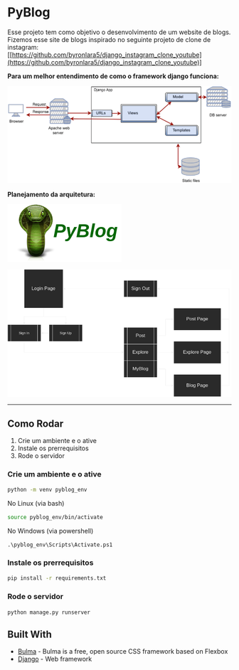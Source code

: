 # PyBlog


Esse projeto tem como objetivo o desenvolvimento de um website de blogs. Fizemos esse site de blogs inspirado no seguinte projeto de clone de instagram: [[https://github.com/byronlara5/django_instagram_clone_youtube](https://github.com/byronlara5/django_instagram_clone_youtube)]

**Para um melhor entendimento de como o framework django funciona:**

![Untitled](README/Untitled.png)


**Planejamento da arquitetura:**

![Untitled](README/pyblog_logo.png)

![Untitled](README/pyblog_architecture.png)

---

## Como Rodar

1. Crie um ambiente e o ative
2. Instale os prerrequisitos
3. Rode o servidor

### Crie um ambiente e o ative

```bash
python -m venv pyblog_env
```

No Linux (via bash)

```bash
source pyblog_env/bin/activate

```

No Windows (via powershell)

```
.\pyblog_env\Scripts\Activate.ps1

```

### Instale os prerrequisitos

```bash
pip install -r requirements.txt

```

### Rode o servidor

```bash
python manage.py runserver

```

## Built With

- [Bulma](https://bulma.io/) - Bulma is a free, open source CSS framework based on Flexbox
- [Django](https://www.djangoproject.com/) - Web framework
